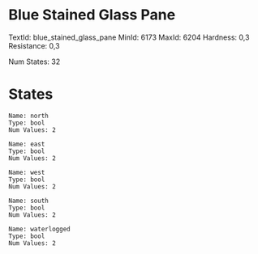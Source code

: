 # Blue Stained Glass Pane
TextId: blue_stained_glass_pane
MinId: 6173
MaxId: 6204
Hardness: 0,3
Resistance: 0,3

Num States: 32
# States
```
Name: north
Type: bool
Num Values: 2

Name: east
Type: bool
Num Values: 2

Name: west
Type: bool
Num Values: 2

Name: south
Type: bool
Num Values: 2

Name: waterlogged
Type: bool
Num Values: 2
```